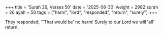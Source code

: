 +++
title = 'Surah 26, Verses 50'
date = '2025-08-30'
weight = 2982
surah = 26
ayah = 50
tags = ["harm", "lord", "responded", "return", "surely"]
+++

They responded, “˹That would be˺ no harm! Surely to our Lord we will ˹all˺ return.